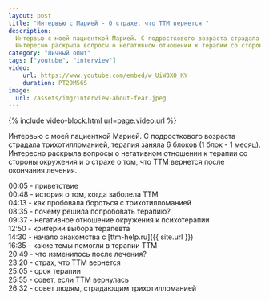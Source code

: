 ```yaml
---
layout: post
title: "Интервью с Марией - О страхе, что ТТМ вернется "
description: 
  Интервью с моей пациенткой Марией. С подросткового возраста страдала ТТМ, терапия заняла 6 блоков (1 блок - 1 месяц).
  Интересно раскрыла вопросы о негативном отношении к терапии со стороны окружения и о страхе о том, что ТТМ вернется после окончания лечения.
category: "Личный опыт"
tags: ["youtube", "interview"]
video:
    url: https://www.youtube.com/embed/w_UiW3XO_KY
    duration: PT29M56S
image:
  url: /assets/img/interview-about-fear.jpeg
---
```


{% include video-block.html
url=page.video.url
%}


Интервью с моей пациенткой Марией. С подросткового возраста страдала трихотилломанией, терапия заняла 6 блоков (1 блок - 1 месяц).   
Интересно раскрыла вопросы о негативном отношении к терапии со стороны окружения и о страхе о том, что ТТМ вернется после окончания лечения.

00:05 - приветствие  
00:48 - история о том, когда заболела ТТМ  
04:13 - как пробовала бороться с трихотилломанией  
08:35 - почему решила попробовать терапию?  
09:37 - негативное отношение окружения к психотерапии  
12:50 - критерии выбора терапевта  
14:30 - начало знакомства с [ttm-help.ru]({{ site.url }})  
16:35 - какие темы помогли в терапии ТТМ  
20:49 - что изменилось после лечения?  
23:20 - страх, что ТТМ вернется  
25:05 - срок терапии  
25:55 - совет, если ТТМ вернулась  
26:32 - совет людям, страдающим трихотилломанией  





